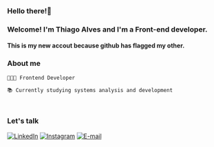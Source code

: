 
### Hello there!👋
### Welcome! I'm Thiago Alves and I'm a Front-end developer.
#### This is my new accout because github has flagged my other.



<h3 align="left">About me</h3>

  ```js
  👩🏻‍💻 Frontend Developer

  📚 Currently studying systems analysis and development
```


 </div>
 <br>

 <h3 align="left">Let's talk</h3>

[![LinkedIn](https://img.shields.io/badge/-LinkedIn-000?style=for-the-badge&logo=linkedin&logoColor=FFFcolor:FFF)](https://www.linkedin.com/in/thiagoalves89/)
[![Instagram](https://img.shields.io/badge/-Instagram-000?style=for-the-badge&logo=instagram&logoColor=FFF&color:FFF)](https://www.instagram.com/thiagoalvess89/)
[![E-mail](https://img.shields.io/badge/-Email-000?style=for-the-badge&logo=microsoft-outlook&logoColor=FFFcolor:FFF)](mailto:thiagoalves.devp@gmail.com)
<br>
<br>
#






